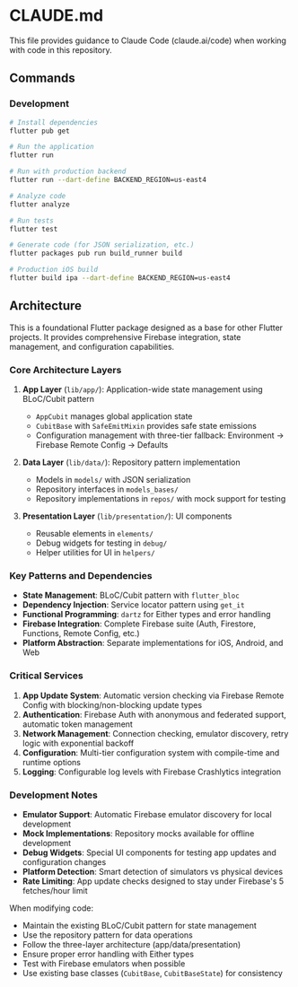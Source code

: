 # CLAUDE.md

This file provides guidance to Claude Code (claude.ai/code) when working with code in this repository.

## Commands

### Development
```bash
# Install dependencies
flutter pub get

# Run the application
flutter run

# Run with production backend
flutter run --dart-define BACKEND_REGION=us-east4

# Analyze code
flutter analyze

# Run tests
flutter test

# Generate code (for JSON serialization, etc.)
flutter packages pub run build_runner build

# Production iOS build
flutter build ipa --dart-define BACKEND_REGION=us-east4
```

## Architecture

This is a foundational Flutter package designed as a base for other Flutter projects. It provides comprehensive Firebase integration, state management, and configuration capabilities.

### Core Architecture Layers

1. **App Layer** (`lib/app/`): Application-wide state management using BLoC/Cubit pattern
   - `AppCubit` manages global application state
   - `CubitBase` with `SafeEmitMixin` provides safe state emissions
   - Configuration management with three-tier fallback: Environment → Firebase Remote Config → Defaults

2. **Data Layer** (`lib/data/`): Repository pattern implementation
   - Models in `models/` with JSON serialization
   - Repository interfaces in `models_bases/`
   - Repository implementations in `repos/` with mock support for testing

3. **Presentation Layer** (`lib/presentation/`): UI components
   - Reusable elements in `elements/`
   - Debug widgets for testing in `debug/`
   - Helper utilities for UI in `helpers/`

### Key Patterns and Dependencies

- **State Management**: BLoC/Cubit pattern with `flutter_bloc`
- **Dependency Injection**: Service locator pattern using `get_it`
- **Functional Programming**: `dartz` for Either types and error handling
- **Firebase Integration**: Complete Firebase suite (Auth, Firestore, Functions, Remote Config, etc.)
- **Platform Abstraction**: Separate implementations for iOS, Android, and Web

### Critical Services

1. **App Update System**: Automatic version checking via Firebase Remote Config with blocking/non-blocking update types
2. **Authentication**: Firebase Auth with anonymous and federated support, automatic token management
3. **Network Management**: Connection checking, emulator discovery, retry logic with exponential backoff
4. **Configuration**: Multi-tier configuration system with compile-time and runtime options
5. **Logging**: Configurable log levels with Firebase Crashlytics integration

### Development Notes

- **Emulator Support**: Automatic Firebase emulator discovery for local development
- **Mock Implementations**: Repository mocks available for offline development
- **Debug Widgets**: Special UI components for testing app updates and configuration changes
- **Platform Detection**: Smart detection of simulators vs physical devices
- **Rate Limiting**: App update checks designed to stay under Firebase's 5 fetches/hour limit

When modifying code:
- Maintain the existing BLoC/Cubit pattern for state management
- Use the repository pattern for data operations
- Follow the three-layer architecture (app/data/presentation)
- Ensure proper error handling with Either types
- Test with Firebase emulators when possible
- Use existing base classes (`CubitBase`, `CubitBaseState`) for consistency